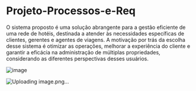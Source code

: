 # Projeto-Processos-e-Req

O sistema proposto é uma solução abrangente para a gestão eficiente de uma rede de hotéis, destinada a atender às necessidades específicas de clientes, gerentes e agentes de viagens. A motivação por trás da escolha desse sistema é otimizar as operações, melhorar a experiência do cliente e garantir a eficácia na administração de múltiplas propriedades, considerando as diferentes perspectivas desses usuários.

![image](https://github.com/GuiAlencarr/Projeto-Processos-e-Req/assets/133004558/b5b4f966-e232-4010-9c73-08282435f660)

![Uploading image.png…]()

